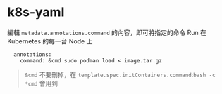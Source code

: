 # k8s-yaml
編輯 `metadata.annotations.command` 的內容，即可將指定的命令 Run 在 Kubernetes 的每一台 Node 上

```
  annotations:
    command: &cmd sudo podman load < image.tar.gz
```

> `&cmd` 不要刪掉，在 `template.spec.initContainers.command`:`bash -c *cmd` 會用到
